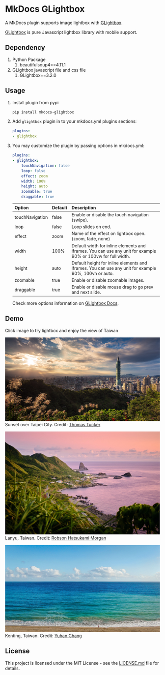 # MkDocs GLightbox 

A MkDocs plugin supports image lightbox with [GLightbox](https://github.com/biati-digital/glightbox).

[GLightbox](https://github.com/biati-digital/glightbox) is pure Javascript lightbox library with mobile support.

## Dependency

1. Python Package
    1. beautifulsoup4==4.11.1
2. GLightbox javascript file and css file
    1. GLightbox==3.2.0

## Usage

1. Install plugin from pypi

    ```bash
    pip install mkdocs-glightbox
    ```

2. Add ```glightbox``` plugin in to your mkdocs.yml plugins sections:

    ```yaml
    plugins:
    - glightbox
    ```

3. You may customize the plugin by passing options in mkdocs.yml:

    ```yaml
    plugins:
    - glightbox:
        touchNavigation: false
        loop: false
        effect: zoom
        width: 100%
        height: auto
        zoomable: true
        draggable: true
    ```

    | Option          | Default | Description                                                                                                  |
    |-----------------|---------|--------------------------------------------------------------------------------------------------------------|
    | touchNavigation | false   | Enable or disable the touch navigation (swipe).                                                              |
    | loop            | false   | Loop slides on end.                                                                                          |
    | effect          | zoom    | Name of the effect on lightbox open. (zoom, fade, none)                                                      |
    | width           | 100%    | Default width for inline elements and iframes. You can use any unit for example 90% or 100vw for full width. |
    | height          | auto    | Default height for inline elements and iframes. You can use any unit for example 90%, 100vh or auto.         |
    | zoomable        | true    | Enable or disable zoomable images.                                                                           |
    | draggable       | true    | Enable or disable mouse drag to go prev and next slide.                                                      |

    Check more options information on [GLightbox Docs](https://github.com/biati-digital/glightbox#lightbox-options).

## Demo

Click image to try lightbox and enjoy the view of Taiwan

![Sunset over Taipei City](./images/thomas-tucker-sunset-over-taipei-city.jpg)
Sunset over Taipei City. Credit: [Thomas Tucker](https://unsplash.com/photos/au3CYbd7vCU)

![Lanyu, Taiwan](./images/robson-hatsukami-morgan-lanyu.jpg)
Lanyu, Taiwan. Credit: [Robson Hatsukami Morgan](https://unsplash.com/photos/T8LZZvKc9Jc)

![Kenting, Taiwan](./images/yuhan-chang-kenting.jpg)
Kenting, Taiwan. Credit: [Yuhan Chang](https://unsplash.com/photos/ROWXoqmqyjk)

## License

This project is licensed under the MIT License - see the [LICENSE.md](https://github.com/Blueswen/mkdocs-glightbox/blob/main/LICENSE) file for details.
